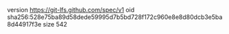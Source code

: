 version https://git-lfs.github.com/spec/v1
oid sha256:528e75ba89d58dede59995d7b5bd728f172c960e8e8d80dcb3e5ba8d44917f3e
size 542
